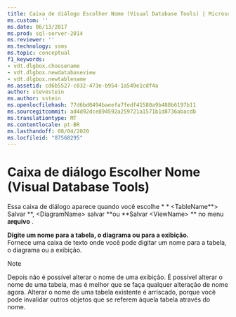 ```yaml
---
title: Caixa de diálogo Escolher Nome (Visual Database Tools) | Microsoft Docs
ms.custom: ''
ms.date: 06/13/2017
ms.prod: sql-server-2014
ms.reviewer: ''
ms.technology: ssms
ms.topic: conceptual
f1_keywords:
- vdt.dlgbox.choosename
- vdt.dlgbox.newdatabaseview
- vdt.dlgbox.newtablename
ms.assetid: cd6b5527-c032-473e-b954-1a549e1cdf4a
author: stevestein
ms.author: sstein
ms.openlocfilehash: 77d6bd0494baeefa7fedf41580a9b488b6197b11
ms.sourcegitcommit: ad4d92dce894592a259721a1571b1d8736abacdb
ms.translationtype: MT
ms.contentlocale: pt-BR
ms.lasthandoff: 08/04/2020
ms.locfileid: "87568295"
---
```

# <a name="choose-name-dialog-box-visual-database-tools"></a>Caixa de diálogo Escolher Nome (Visual Database Tools)
  Essa caixa de diálogo aparece quando você escolhe * * \<TableName**> Salvar **, \<DiagramName> salvar **ou **Salvar \<ViewName> ** no menu **arquivo** .  
  
 **Digite um nome para a tabela, o diagrama ou para a exibição.**  
 Fornece uma caixa de texto onde você pode digitar um nome para a tabela, o diagrama ou a exibição.  
  
> [!NOTE]  
>  Depois não é possível alterar o nome de uma exibição. É possível alterar o nome de uma tabela, mas é melhor que se faça qualquer alteração de nome agora. Alterar o nome de uma tabela existente é arriscado, porque você pode invalidar outros objetos que se referem àquela tabela através do nome.  
  
  
